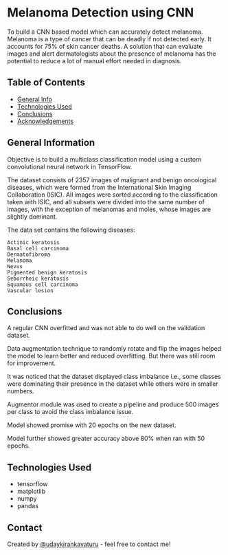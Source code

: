 # Melanoma Detection using CNN
To build a CNN based model which can accurately detect melanoma. Melanoma is a type of cancer that can be deadly if not detected early. It accounts for 75% of skin cancer deaths. A solution that can evaluate images and alert dermatologists about the presence of melanoma has the potential to reduce a lot of manual effort needed in diagnosis.


## Table of Contents
* [General Info](#general-information)
* [Technologies Used](#technologies-used)
* [Conclusions](#conclusions)
* [Acknowledgements](#acknowledgements)

## General Information
Objective is to build a multiclass classification model using a custom convolutional neural network in TensorFlow. 

The dataset consists of 2357 images of malignant and benign oncological diseases, which were formed from the International Skin Imaging Collaboration (ISIC). All images were sorted according to the classification taken with ISIC, and all subsets were divided into the same number of images, with the exception of melanomas and moles, whose images are slightly dominant.

The data set contains the following diseases:

    Actinic keratosis
    Basal cell carcinoma
    Dermatofibroma
    Melanoma
    Nevus
    Pigmented benign keratosis
    Seborrheic keratosis
    Squamous cell carcinoma
    Vascular lesion


## Conclusions

A regular CNN overfitted and was not able to do well on the validation dataset. 

Data augmentation technique to randomly rotate and flip the images helped the model to learn better and reduced overfitting. But there was still room for improvement. 

It was noticed that the dataset displayed class imbalance i.e., some classes were dominating their presence in the dataset while others were in smaller numbers. 

Augmentor module was used to create a pipeline and produce 500 images per class to avoid the class imbalance issue. 

Model showed promise with 20 epochs on the new dataset. 

Model further showed greater accuracy above 80% when ran with 50 epochs. 


## Technologies Used
- tensorflow
- matplotlib
- numpy
- pandas


## Contact
Created by [@udaykirankavaturu](https://github.com/udaykirankavaturu/melanoma-detection) - feel free to contact me!